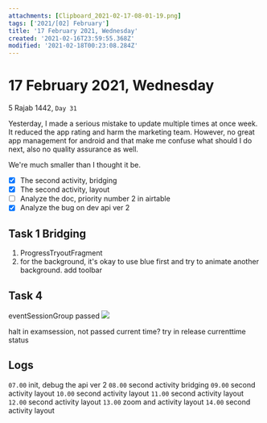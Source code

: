 ```yaml
---
attachments: [Clipboard_2021-02-17-08-01-19.png]
tags: ['2021/[02] February']
title: '17 February 2021, Wednesday'
created: '2021-02-16T23:59:55.368Z'
modified: '2021-02-18T00:23:08.284Z'
---
```


# 17 February 2021, Wednesday
5 Rajab 1442, `Day 31`

Yesterday, I made a serious mistake to update multiple times at once week. It reduced the app rating and harm the marketing team. However, no great app management for android and that make me confuse what should I do next, also no quality assurance as well.

We're much smaller than I thought it be.

- [x] The second activity, bridging
- [x] The second activity, layout
- [ ] Analyze the doc, priority number 2 in airtable
- [x] Analyze the bug on dev api ver 2

## Task 1 Bridging
1. ProgressTryoutFragment 
2. for the background, it's okay to use blue first and try to animate another background. add toolbar

## Task 4
eventSessionGroup passed
![](@attachment/Clipboard_2021-02-17-08-01-19.png)

halt in examsession, not passed current time? try in release currenttime status



## Logs
`07.00` init, debug the api ver 2 
`08.00` second activity bridging
`09.00` second activity layout 
`10.00` second activity layout
`11.00` second activity layout
`12.00` second activity layout
`13.00` zoom and activity layout
`14.00` second activity layout
